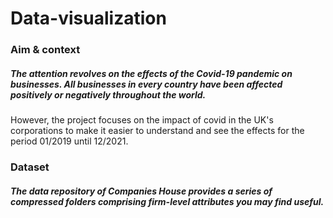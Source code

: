 # Data-visualization

### Aim & context

##### The attention revolves on the effects of the Covid-19 pandemic on businesses. All businesses in every country have been affected positively or negatively throughout the world. 
However, the project focuses on the impact of covid in the UK's corporations to make it easier to understand and see the effects for the period 01/2019 until 12/2021.

### Dataset

##### The data repository of Companies House provides a series of compressed folders comprising firm-level attributes you may find useful. 

